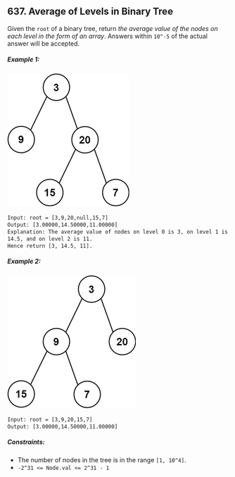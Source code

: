 ## 637. Average of Levels in Binary Tree

Given the ```root``` of a binary tree, return *the average value of the nodes on each level in the form of an array*. Answers within ```10^-5``` of the actual answer will be accepted.

##### Example 1:

![Example 1](images/example1.jpg)

```
Input: root = [3,9,20,null,15,7]
Output: [3.00000,14.50000,11.00000]
Explanation: The average value of nodes on level 0 is 3, on level 1 is 14.5, and on level 2 is 11.
Hence return [3, 14.5, 11].
```
##### Example 2:

![Example 2](images/example2.jpg)

```
Input: root = [3,9,20,15,7]
Output: [3.00000,14.50000,11.00000]
```

##### Constraints:

* The number of nodes in the tree is in the range ```[1, 10^4]```.
* ```-2^31 <= Node.val <= 2^31 - 1```